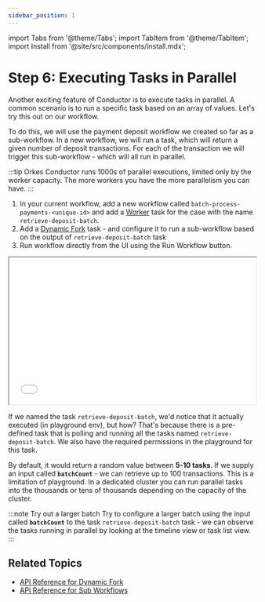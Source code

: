 ```yaml
---
sidebar_position: 1
---
```

import Tabs from '@theme/Tabs';
import TabItem from '@theme/TabItem';
import Install from '@site/src/components/install.mdx';


# Step 6: Executing Tasks in Parallel

Another exciting feature of Conductor is to execute tasks in parallel. A common scenario is to run a specific task based on an array of values. Let's try this out on our workflow.

To do this, we will use the payment deposit workflow we created so far as a sub-workflow. In a new workflow, we will run a task, which will return a given number of deposit transactions. For each of the transaction we will trigger this sub-workflow - which will all run in parallel.

:::tip
Orkes Conductor runs 1000s of parallel executions, limited only by the worker capacity. The more workers you have the more parallelism you can have.
:::

<Tabs>
<TabItem value="UI" label="UI">

<div className="row">
<div className="col col--4">

1. In your current workflow, add a new workflow called `batch-process-payments-<unique-id>` and add a [Worker](/content/reference-docs/operators/worker-task) task for the case with the name `retrieve-deposit-batch`.
2. Add a [Dynamic Fork](/content/reference-docs/operators/dynamic-fork) task - and  configure it to run a sub-workflow based on the output of `retrieve-deposit-batch` task
3. Run workflow directly from the UI using the Run Workflow button.

</div>
<div className="col">
<div className="embed-loom-video">
<iframe
  width="100%"
  height="300px"
  allow="fullscreen;"
  src={"https://www.youtube.com/embed/J0TDfs6nJhg"}
></iframe></div>
</div>
</div>
</TabItem>
</Tabs>

If we named the task `retrieve-deposit-batch`, we'd notice that it actually executed (in playground env), but how?
That's because there is a pre-defined task that is polling and running all the tasks named `retrieve-deposit-batch`. We also have the required permissions in the playground for this task.

By default, it would return a random value between __5-10 tasks__. If we supply an input called __`batchCount`__ - we can retrieve up to 100 transactions. This is a limitation of playground. In a dedicated
cluster you can run parallel tasks into the thousands or tens of thousands depending on the capacity of the cluster.

:::note Try out a larger batch
Try to configure a larger batch using the input called __`batchCount`__ to the task `retrieve-deposit-batch` task - we can observe the tasks running in parallel by looking at the timeline view or task list view.
:::

## Related Topics

* [API Reference for Dynamic Fork](/content/reference-docs/operators/dynamic-fork)
* [API Reference for Sub Workflows](/content/reference-docs/operators/sub-workflow)